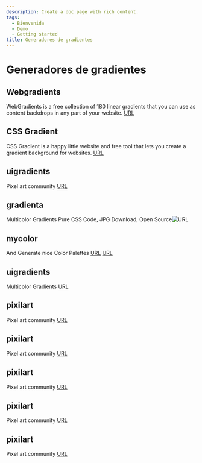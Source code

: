 ```yaml
---
description: Create a doc page with rich content.
tags:
  - Bienvenida
  - Demo
  - Getting started
title: Generadores de gradientes
---
```


# Generadores de gradientes

## Webgradients

WebGradients is a free collection of 180 linear gradients that you can use as
content backdrops in any part of your website. [URL](https://webgradients.com/)

## CSS Gradient

CSS Gradient is a happy little website and free tool that lets you create a gradient background for websites. [URL](https://cssgradient.io/)

## uigradients

Pixel art community [URL](https://uigradients.com/#SublimeLight)

## gradienta

Multicolor Gradients
Pure CSS Code, JPG Download, Open Source![URL](https://gradienta.io/)

## mycolor

And Generate nice Color Palettes [URL](https://mycolor.space/) [URL](https://mycolor.space/gradient3?ori=to+left+bottom&hex=%23D16BA5&hex2=%2386A8E7&hex3=%235FFBF1&submit=submit)

## uigradients

Multicolor Gradients [URL](https://uigradients.com/#PunYeta)

## pixilart

Pixel art community [URL](https://www.pixilart.com/)

## pixilart

Pixel art community [URL](https://www.pixilart.com/)

## pixilart

Pixel art community [URL](https://www.pixilart.com/)

## pixilart

Pixel art community [URL](https://www.pixilart.com/)

## pixilart

Pixel art community [URL](https://www.pixilart.com/)

